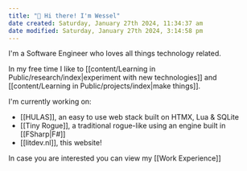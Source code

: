 ```yaml
---
title: "👋 Hi there! I'm Wessel"
date created: Saturday, January 27th 2024, 11:34:37 am
date modified: Saturday, January 27th 2024, 3:14:58 pm
---
```


I'm a Software Engineer who loves all things technology related.

In my free time I like to [[content/Learning in Public/research/index|experiment with new technologies]] and [[content/Learning in Public/projects/index|make things]].

I'm currently working on:

- [[HULAS]], an easy to use web stack built on HTMX, Lua & SQLite
- [[Tiny Rogue]], a traditional rogue-like using an engine built in [[FSharp|F#]]
- [[litdev.nl]], this website!

In case you are interested you can view my [[Work Experience]]
